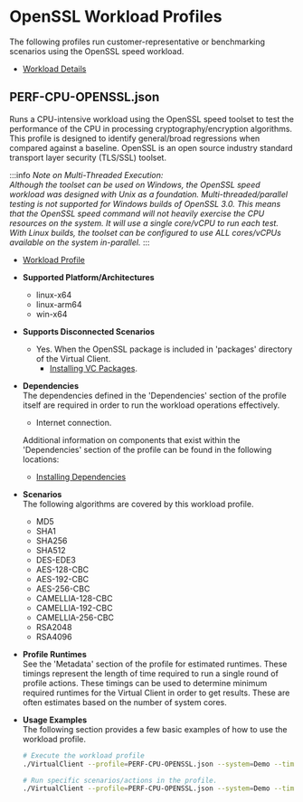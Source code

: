 # OpenSSL Workload Profiles
The following profiles run customer-representative or benchmarking scenarios using the OpenSSL speed workload.  

* [Workload Details](./openssl.md)  

## PERF-CPU-OPENSSL.json
Runs a CPU-intensive workload using the OpenSSL speed toolset to test the performance of the CPU in processing cryptography/encryption algorithms.
This profile is designed to identify general/broad regressions when compared against a baseline. OpenSSL is an open source industry standard
transport layer security (TLS/SSL) toolset.

:::info
*Note on Multi-Threaded Execution:  
Although the toolset can be used on Windows, the OpenSSL speed workload was designed with Unix as a foundation. Multi-threaded/parallel testing 
is not supported for Windows builds of OpenSSL 3.0.  This means that the OpenSSL speed command will not heavily exercise the CPU resources on the
system. It will use a single core/vCPU to run each test. With Linux builds, the toolset can be configured to use ALL cores/vCPUs available on the
system in-parallel.*
:::

* [Workload Profile](https://github.com/microsoft/VirtualClient/blob/main/src/VirtualClient/VirtualClient.Main/profiles/PERF-CPU-OPENSSL.json) 

* **Supported Platform/Architectures**
  * linux-x64
  * linux-arm64
  * win-x64

* **Supports Disconnected Scenarios**  
  * Yes. When the OpenSSL package is included in 'packages' directory of the Virtual Client.
    * [Installing VC Packages](../../dependencies/0001-install-vc-packages.md).

* **Dependencies**  
  The dependencies defined in the 'Dependencies' section of the profile itself are required in order to run the workload operations effectively.
  * Internet connection.

  Additional information on components that exist within the 'Dependencies' section of the profile can be found in the following locations:
  * [Installing Dependencies](https://microsoft.github.io/VirtualClient/docs/category/dependencies/)

* **Scenarios**  
  The following algorithms are covered by this workload profile.

  * MD5
  * SHA1
  * SHA256
  * SHA512
  * DES-EDE3
  * AES-128-CBC
  * AES-192-CBC
  * AES-256-CBC
  * CAMELLIA-128-CBC
  * CAMELLIA-192-CBC
  * CAMELLIA-256-CBC
  * RSA2048
  * RSA4096

* **Profile Runtimes**  
  See the 'Metadata' section of the profile for estimated runtimes. These timings represent the length of time required to run a single round of profile 
  actions. These timings can be used to determine minimum required runtimes for the Virtual Client in order to get results. These are often estimates based on the
  number of system cores. 

* **Usage Examples**  
  The following section provides a few basic examples of how to use the workload profile.

  ``` bash
  # Execute the workload profile
  ./VirtualClient --profile=PERF-CPU-OPENSSL.json --system=Demo --timeout=1440 --packageStore="{BlobConnectionString|SAS Uri}"

  # Run specific scenarios/actions in the profile.
  ./VirtualClient --profile=PERF-CPU-OPENSSL.json --system=Demo --timeout=1440 --packageStore="{BlobConnectionString|SAS Uri}" --scenarios=SHA1,SHA192,SHA256
  ```